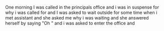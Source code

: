 One morning I was called in the principals office and i was in suspense for why i was called for and I was asked to wait outside for some time when i met assistant and she asked me why i was waiting and she answered herself by saying "Oh " and i was asked to enter the office and 
